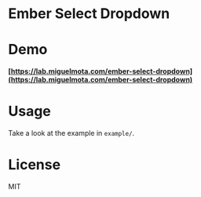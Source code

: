 # Ember Select Dropdown

# Demo

**[https://lab.miguelmota.com/ember-select-dropdown](https://lab.miguelmota.com/ember-select-dropdown)**

# Usage

Take a look at the example in `example/`.

# License

MIT
